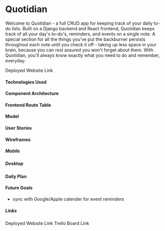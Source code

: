 # Quotidian
<!-- Github Intro -->
Welcome to Quotidian - a full CRUD app for keeping track of your daily to-do lists. Built on a Django backend and React frontend, Quotidian keeps track of all your day's to-do's, reminders, and events on a single note. A special section for all the things you've put the backburner persists throughout each note until you check it off - taking up less space in your brain, because you can rest assured you won't forget about them. With Quotidian, you'll always know exactly what you need to do and remember, everyday.

Deployed Website Link

<!-- Marketing Intro -->
<!-- Welcome to Quotidian - your brain's super organized daily assistant. Stay on top of your day by keeping track of all your to-do's, reminders, and events for the day on a single note. A special section for all the things you've put the backburner persists throughout each note until you check it off - and they'll take up less space in your brain, because you can rest assured you won't forget about them.With Quotidian, you'll always know exactly what you need to do and remember, everyday. -->

#### Technologies Used

#### Component Architecture


#### Frontend Route Table


#### Model


#### User Stories


#### Wireframes

##### Mobile

##### Desktop


#### Daily Plan

#### Future Goals
- sync with Google/Apple calender for event reminders

##### Links
Deployed Website Link
Trello Board Link